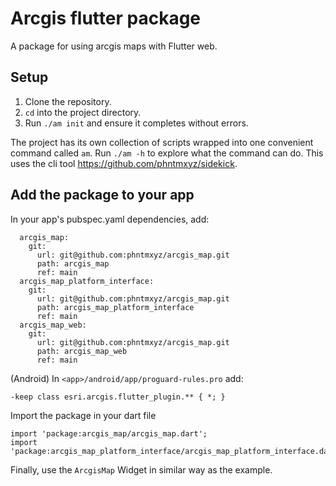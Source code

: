 # Arcgis flutter package

A package for using arcgis maps with Flutter web.


## Setup

1. Clone the repository.
2. `cd` into the project directory.
3. Run `./am init` and ensure it completes without errors.

The project has its own collection of scripts wrapped into one convenient command called `am`.
Run `./am -h` to explore what the command can do.
This uses the cli tool https://github.com/phntmxyz/sidekick.

## Add the package to your app

In your app's pubspec.yaml dependencies, add:

```
  arcgis_map:
    git:
      url: git@github.com:phntmxyz/arcgis_map.git
      path: arcgis_map
      ref: main
  arcgis_map_platform_interface:
    git:
      url: git@github.com:phntmxyz/arcgis_map.git
      path: arcgis_map_platform_interface
      ref: main
  arcgis_map_web:
    git:
      url: git@github.com:phntmxyz/arcgis_map.git
      path: arcgis_map_web
      ref: main
```

(Android) In `<app>/android/app/proguard-rules.pro` add:

```
-keep class esri.arcgis.flutter_plugin.** { *; }
```

Import the package in your dart file

```
import 'package:arcgis_map/arcgis_map.dart';
import 'package:arcgis_map_platform_interface/arcgis_map_platform_interface.dart';
```

Finally, use the `ArcgisMap` Widget in similar way as the example.
